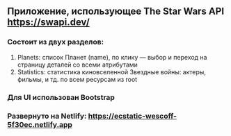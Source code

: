 ## Приложение, использующее The Star Wars API https://swapi.dev/

### Cостоит из двух разделов:

1. Planets: список Планет (name), по клику — выбор и переход на страницу деталей со всеми атрибутами
2. Statistics: статистика киновселенной Звездные войны: актеры, фильмы, и тд. по всем ресурсам из root

### Для UI использован Bootstrap

### Развернуто на Netlify: https://ecstatic-wescoff-5f30ec.netlify.app

